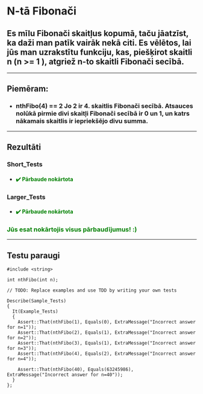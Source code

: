 # **N-tā Fibonači**

## **Es mīlu Fibonači skaitļus kopumā, taču jāatzīst, ka daži man patīk vairāk nekā citi. Es vēlētos, lai jūs man uzrakstītu funkciju, kas, piešķirot skaitli n (n >= 1 ), atgriež n-to skaitli Fibonači secībā.**
------
## **Piemēram:**

* ### nthFibo(4) == 2 Jo 2 ir 4. skaitlis Fibonači secībā. Atsauces nolūkā pirmie divi skaitļi Fibonači secībā ir 0 un 1, un katrs nākamais skaitlis ir iepriekšējo divu summa.

---
## **Rezultāti**


###    Short_Tests
- #### <span style="color:green">:heavy_check_mark: Pārbaude nokārtota</span>

### Larger_Tests
- #### <span style="color:green">:heavy_check_mark: Pārbaude nokārtota</span>

  
### <span style="color:green"> Jūs esat nokārtojis visus pārbaudījumus! :)</span>

---
## **Testu paraugi**

```
#include <string>

int nthFibo(int n);

// TODO: Replace examples and use TDD by writing your own tests

Describe(Sample_Tests)
{
  It(Example_Tests)
  {
    Assert::That(nthFibo(1), Equals(0), ExtraMessage("Incorrect answer for n=1"));
    Assert::That(nthFibo(2), Equals(1), ExtraMessage("Incorrect answer for n=2"));
    Assert::That(nthFibo(3), Equals(1), ExtraMessage("Incorrect answer for n=3"));
    Assert::That(nthFibo(4), Equals(2), ExtraMessage("Incorrect answer for n=4"));
    
    Assert::That(nthFibo(40), Equals(63245986), ExtraMessage("Incorrect answer for n=40"));
  }
};


